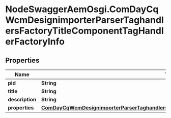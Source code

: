 # NodeSwaggerAemOsgi.ComDayCqWcmDesignimporterParserTaghandlersFactoryTitleComponentTagHandlerFactoryInfo

## Properties

Name | Type | Description | Notes
------------ | ------------- | ------------- | -------------
**pid** | **String** |  | [optional] 
**title** | **String** |  | [optional] 
**description** | **String** |  | [optional] 
**properties** | [**ComDayCqWcmDesignimporterParserTaghandlersFactoryTitleComponentTagHandlerFactoryProperties**](ComDayCqWcmDesignimporterParserTaghandlersFactoryTitleComponentTagHandlerFactoryProperties.md) |  | [optional] 


